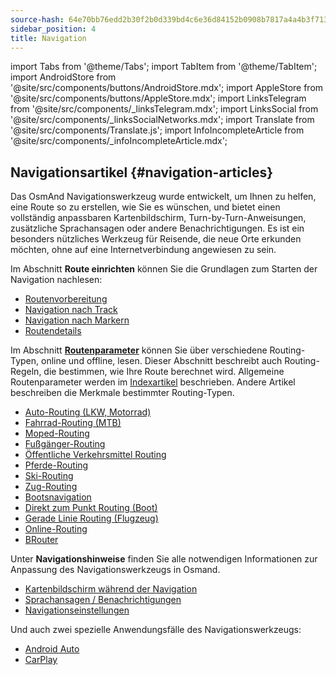 ```yaml
---
source-hash: 64e70bb76edd2b30f2b0d339bd4c6e36d84152b0908b7817a4a4b3f7136b2c35
sidebar_position: 4
title: Navigation
---
```

import Tabs from '@theme/Tabs';
import TabItem from '@theme/TabItem';
import AndroidStore from '@site/src/components/buttons/AndroidStore.mdx';
import AppleStore from '@site/src/components/buttons/AppleStore.mdx';
import LinksTelegram from '@site/src/components/_linksTelegram.mdx';
import LinksSocial from '@site/src/components/_linksSocialNetworks.mdx';
import Translate from '@site/src/components/Translate.js';
import InfoIncompleteArticle from '@site/src/components/_infoIncompleteArticle.mdx';



## Navigationsartikel {#navigation-articles}

Das OsmAnd Navigationswerkzeug wurde entwickelt, um Ihnen zu helfen, eine Route so zu erstellen, wie Sie es wünschen, und bietet einen vollständig anpassbaren Kartenbildschirm, Turn-by-Turn-Anweisungen, zusätzliche Sprachansagen oder andere Benachrichtigungen. Es ist ein besonders nützliches Werkzeug für Reisende, die neue Orte erkunden möchten, ohne auf eine Internetverbindung angewiesen zu sein.

Im Abschnitt **Route einrichten** können Sie die Grundlagen zum Starten der Navigation nachlesen:

- [Routenvorbereitung](./setup/route-navigation.md)
- [Navigation nach Track](./setup/gpx-navigation.md)
- [Navigation nach Markern](./setup/markers-navigation.md)
- [Routendetails](./setup/route-details.md)

Im Abschnitt **[Routenparameter](./routing/osmand-routing.md#routing-types)** können Sie über verschiedene Routing-Typen, online und offline, lesen. Dieser Abschnitt beschreibt auch Routing-Regeln, die bestimmen, wie Ihre Route berechnet wird. Allgemeine Routenparameter werden im [Indexartikel](./routing/osmand-routing.md#routing-types) beschrieben. Andere Artikel beschreiben die Merkmale bestimmter Routing-Typen.
- [Auto-Routing (LKW, Motorrad)](./routing/car-based-routing.md)
- [Fahrrad-Routing (MTB)](./routing/bicycle-based-routing.md)
- [Moped-Routing](./routing/moped-routing.md)
- [Fußgänger-Routing](./routing/pedestrian-routing.md)
- [Öffentliche Verkehrsmittel Routing](./routing/public-transport-navigation.md)
- [Pferde-Routing](./routing/horse-routing.md)
- [Ski-Routing](./routing/ski-routing.md)
- [Zug-Routing](./routing/train-routing.md)
- [Bootsnavigation](./routing/boat-navigation.md)
- [Direkt zum Punkt Routing (Boot)](./routing/direct-to-point-routing.md)
- [Gerade Linie Routing (Flugzeug)](./routing/straight-line-routing.md)
- [Online-Routing](./routing/online-routing.md)
- [BRouter](./routing/brouter.md)

Unter **Navigationshinweise** finden Sie alle notwendigen Informationen zur Anpassung des Navigationswerkzeugs in Osmand.

- [Kartenbildschirm während der Navigation](./guidance/map-during-navigation.md)
- [Sprachansagen / Benachrichtigungen](./guidance/voice-navigation.md)
- [Navigationseinstellungen](./guidance/navigation-settings.md)

Und auch zwei spezielle Anwendungsfälle des Navigationswerkzeugs:

- [Android Auto](./auto-car.md)
- [CarPlay](./car-play.md)